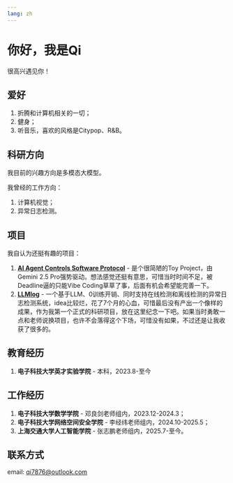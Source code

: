 ```yaml
---
lang: zh
---
```


# 你好，我是Qi

很高兴遇见你！

## 爱好

1. 折腾和计算机相关的一切；
1. 健身；
1. 听音乐，喜欢的风格是Citypop、R&B。

## 科研方向

我目前的兴趣方向是多模态大模型。

我曾经的工作方向：

1. 计算机视觉；
1. 异常日志检测。

## 项目

我自认为还挺有趣的项目：

1. **[AI Agent Controls Software Protocol](https://github.com/qi7876/AACSP)** - 是个很简陋的Toy Project，由Gemini 2.5 Pro强势驱动。想法感觉还挺有意思，可惜当时时间不足，被Deadline逼的只能Vibe Coding草草了事，后面有机会希望能完善一下。
1. **[LLMlog](https://github.com/qi7876/llm-log)** - 一个基于LLM、0训练开销、同时支持在线检测和离线检测的异常日志检测系统，idea比较烂，花了7个月的心血，可惜最后没有产出一个像样的成果，作为我第一个正式的科研项目，放在这里纪念一下吧。如果当时勇敢一点和老师说换项目，也许不会落得这个下场，可惜没有如果，不过还是让我收获了很多的。

## 教育经历

1. **电子科技大学英才实验学院** - 本科，2023.8-至今

## 工作经历

1. **电子科技大学数学学院** - 邓良剑老师组内，2023.12-2024.3；
1. **电子科技大学网络空间安全学院** - 李经纬老师组内，2024.10-2025.5；
1. **上海交通大学人工智能学院** - 张志鹏老师组内，2025.7-至今。

## 联系方式

email: <qi7876@outlook.com>
